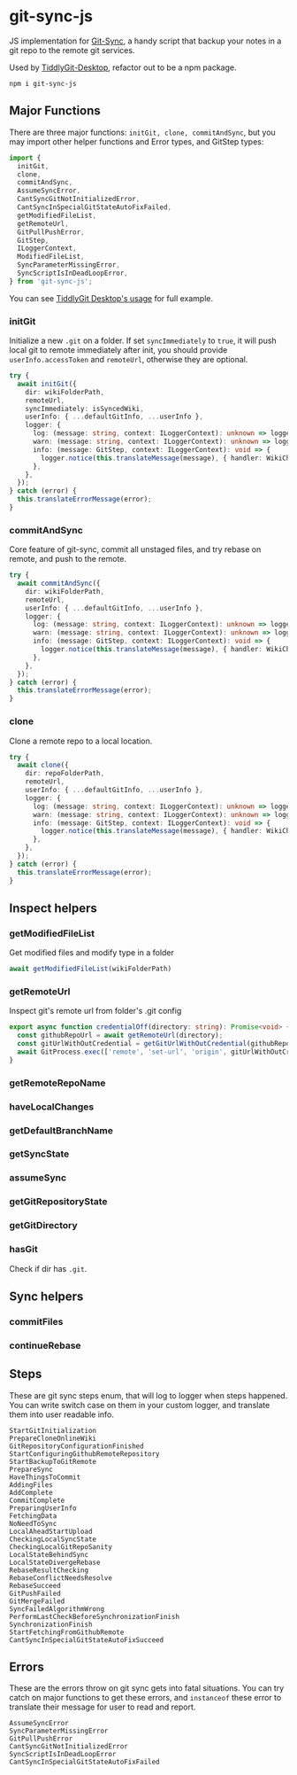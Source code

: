 # git-sync-js

JS implementation for [Git-Sync](https://github.com/simonthum/git-sync), a handy script that backup your notes in a git repo to the remote git services.

Used by [TiddlyGit-Desktop](https://github.com/tiddly-gittly/TiddlyGit-Desktop), refactor out to be a npm package.

```shell
npm i git-sync-js
```

## Major Functions

There are three major functions: `initGit, clone, commitAndSync`, but you may import other helper functions and Error types, and GitStep types:

```ts
import {
  initGit,
  clone,
  commitAndSync,
  AssumeSyncError,
  CantSyncGitNotInitializedError,
  CantSyncInSpecialGitStateAutoFixFailed,
  getModifiedFileList,
  getRemoteUrl,
  GitPullPushError,
  GitStep,
  ILoggerContext,
  ModifiedFileList,
  SyncParameterMissingError,
  SyncScriptIsInDeadLoopError,
} from 'git-sync-js';
```

You can see [TiddlyGit Desktop's usage](https://github.com/tiddly-gittly/TiddlyGit-Desktop/blob/c2d4fad4e103125616eab0dd85f20d0658d70417/src/services/git/index.ts) for full example.

### initGit

Initialize a new `.git` on a folder. If set `syncImmediately` to `true`, it will push local git to remote immediately after init, you should provide `userInfo.accessToken` and `remoteUrl`, otherwise they are optional.

```ts
try {
  await initGit({
    dir: wikiFolderPath,
    remoteUrl,
    syncImmediately: isSyncedWiki,
    userInfo: { ...defaultGitInfo, ...userInfo },
    logger: {
      log: (message: string, context: ILoggerContext): unknown => logger.info(message, { callerFunction: 'initWikiGit', ...context }),
      warn: (message: string, context: ILoggerContext): unknown => logger.warn(message, { callerFunction: 'initWikiGit', ...context }),
      info: (message: GitStep, context: ILoggerContext): void => {
        logger.notice(this.translateMessage(message), { handler: WikiChannel.syncProgress, callerFunction: 'initWikiGit', ...context });
      },
    },
  });
} catch (error) {
  this.translateErrorMessage(error);
}
```

### commitAndSync

Core feature of git-sync, commit all unstaged files, and try rebase on remote, and push to the remote.

```ts
try {
  await commitAndSync({
    dir: wikiFolderPath,
    remoteUrl,
    userInfo: { ...defaultGitInfo, ...userInfo },
    logger: {
      log: (message: string, context: ILoggerContext): unknown => logger.info(message, { callerFunction: 'commitAndSync', ...context }),
      warn: (message: string, context: ILoggerContext): unknown => logger.warn(message, { callerFunction: 'commitAndSync', ...context }),
      info: (message: GitStep, context: ILoggerContext): void => {
        logger.notice(this.translateMessage(message), { handler: WikiChannel.syncProgress, callerFunction: 'commitAndSync', ...context });
      },
    },
  });
} catch (error) {
  this.translateErrorMessage(error);
}
```

### clone

Clone a remote repo to a local location.

```ts
try {
  await clone({
    dir: repoFolderPath,
    remoteUrl,
    userInfo: { ...defaultGitInfo, ...userInfo },
    logger: {
      log: (message: string, context: ILoggerContext): unknown => logger.info(message, { callerFunction: 'clone', ...context }),
      warn: (message: string, context: ILoggerContext): unknown => logger.warn(message, { callerFunction: 'clone', ...context }),
      info: (message: GitStep, context: ILoggerContext): void => {
        logger.notice(this.translateMessage(message), { handler: WikiChannel.syncProgress, callerFunction: 'clone', ...context });
      },
    },
  });
} catch (error) {
  this.translateErrorMessage(error);
}
```

## Inspect helpers

### getModifiedFileList

Get modified files and modify type in a folder

```ts
await getModifiedFileList(wikiFolderPath)
```

### getRemoteUrl

Inspect git's remote url from folder's .git config

```ts
export async function credentialOff(directory: string): Promise<void> {
  const githubRepoUrl = await getRemoteUrl(directory);
  const gitUrlWithOutCredential = getGitUrlWithOutCredential(githubRepoUrl);
  await GitProcess.exec(['remote', 'set-url', 'origin', gitUrlWithOutCredential], directory);
}
```

### getRemoteRepoName

### haveLocalChanges

### getDefaultBranchName

### getSyncState

### assumeSync

### getGitRepositoryState

### getGitDirectory

### hasGit

Check if dir has `.git`.

## Sync helpers

### commitFiles

### continueRebase

## Steps

These are git sync steps enum, that will log to logger when steps happened. You can write switch case on them in your custom logger, and translate them into user readable info.

```shell
StartGitInitialization
PrepareCloneOnlineWiki
GitRepositoryConfigurationFinished
StartConfiguringGithubRemoteRepository
StartBackupToGitRemote
PrepareSync
HaveThingsToCommit
AddingFiles
AddComplete
CommitComplete
PreparingUserInfo
FetchingData
NoNeedToSync
LocalAheadStartUpload
CheckingLocalSyncState
CheckingLocalGitRepoSanity
LocalStateBehindSync
LocalStateDivergeRebase
RebaseResultChecking
RebaseConflictNeedsResolve
RebaseSucceed
GitPushFailed
GitMergeFailed
SyncFailedAlgorithmWrong
PerformLastCheckBeforeSynchronizationFinish
SynchronizationFinish
StartFetchingFromGithubRemote
CantSyncInSpecialGitStateAutoFixSucceed
```

## Errors

These are the errors throw on git sync gets into fatal situations. You can try catch on major functions to get these errors, and `instanceof` these error to translate their message for user to read and report.

```shell
AssumeSyncError
SyncParameterMissingError
GitPullPushError
CantSyncGitNotInitializedError
SyncScriptIsInDeadLoopError
CantSyncInSpecialGitStateAutoFixFailed
```
